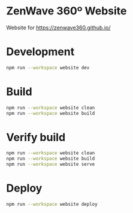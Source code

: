 # ZenWave 360º Website

Website for https://zenwave360.github.io/

# Development

```bash
npm run --workspace website dev
```

# Build

```bash
npm run --workspace website clean
npm run --workspace website build
```

# Verify build

```bash
npm run --workspace website clean
npm run --workspace website build
npm run --workspace website serve
```

# Deploy

```bash
npm run --workspace website deploy
```
